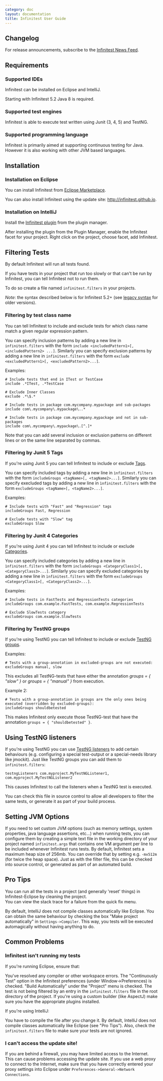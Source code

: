 ```yaml
---
category: doc
layout: documentation
title: Infinitest User Guide
---
```



## Changelog
For release announcements, subscribe to the [Infinitest News Feed](http://infinitest.github.com/rss.xml).

## Requirements

### Supported IDEs

Infinitest can be installed on Eclipse and IntelliJ.

Starting with Infinitest 5.2 Java 8 is required. 

### Supported test engines

Infinitest is able to execute test written using Junit (3, 4, 5) and TestNG.

### Supported programming language

Infinitest is primarily aimed at supporting continuous testing for Java.
However it is also working with other JVM based languages.

## Installation

### Installation on Eclipse 

You can install Infinitest from [Eclipse Marketplace](https://marketplace.eclipse.org/content/infinitest).

You can also install Infinitest using the update site: http://infinitest.github.io.

### Installation on IntelliJ

Install the [Infinitest plugin](https://plugins.jetbrains.com/plugin/3146-infinitest) from the plugin manager.

After installing the plugin from the Plugin Manager, enable the Infinitest facet for your project. 
Right click on the project, choose facet, add Infinitest.


## Filtering Tests

By default Infinitest will run all tests found.

If you have tests in your project that run too slowly or that can't be run by Infinitest, you can tell Infinitest not to run them.
 
To do so create a file named `infinitest.filters` in your projects.

*Note*: the syntax described below is for Infinitest 5.2+ (see [legacy syntax](legacy_infinitest_filters_syntax.html) for older versions).

### Filtering by test class name

You can tell Infinitest to include and exclude tests for which class name match a given regular expression pattern.

You can specify inclusion patterns by adding a new line in `infinitest.filters` with the form `include <includedPattern1>[, <includedPattern2> ...]`.
Similarly you can specify exclusion patterns by adding a new line in `infinitest.filters` with the form `exclude <excludedPattern1>[, <excludedPattern2>...]`.

Examples:

    # Include tests that end in ITest or TestCase
    include .*ITest, .*TestCase
    
    # Exclude Inner Classes
    exclude .*\$.*
    
    # Include tests in package com.mycompany.mypackage and sub-packages
    include com\.mycompany\.mypackage\..*
    
    # Include tests in package com.mycompany.mypackage and not in sub-packages
    include com\.mycompany\.mypackage\.[^.]*
    
Note that you can add several inclusion or exclusion patterns on different lines or on the same line separated by commas.

      
### Filtering by Junit 5 Tags

If you're using Junit 5 you can tell Infinitest to include or exclude [Tags](https://junit.org/junit5/docs/current/user-guide/#writing-tests-tagging-and-filtering).

You can specify included tags by adding a new line in `ìnfinitest.filters` with the form `includeGroups <tagName>[, <tagName2>...]`.
Similarly you can specify execluded tags by adding a new line in `ìnfinitest.filters` with the form `excludeGroups <tagName>[, <tagName2>...]`.

Examples:

    # Include tests with "Fast" and "Regression" tags
    includeGroups Fast, Regression
    
    # Exclude tests with "Slow" tag
    excludeGroups Slow


### Filtering by Junit 4 Categories

If you're using Junit 4 you can tell Infinitest to include or exclude [Categories](https://github.com/junit-team/junit4/wiki/categories).

You can specify included categories by adding a new line in `ìnfinitest.filters` with the form `includeGroups <CategoryClass1>[, <CategoryClass3>...]`.
Similarly you can specify excluded categories by adding a new line in `ìnfinitest.filters` with the form `excludeGroups <CategoryClass1>[, <CategoryClass2>...]`.

Examples:

    # Include tests in FastTests and RegressionTests categories
    includeGroups com.example.FastTests, com.example.RegressionTests
    
    # Exclude SlowTests category
    excludeGroups com.example.SlowTests


### Filtering by TestNG groups

If you're using TestNG you can tell Infinitest to include or exclude [TestNG groups](http://testng.org/doc/documentation-main.html#test-groups).

Examples:

    # Tests with a group-annotation in excluded-groups are not executed:
    excludeGroups manual, slow

This excludes all TestNG-tests that have either the annotation *groups = { "slow" }* or *groups = { "manual" }* from execution.

Example 2:

    # Tests with a group-annotation in groups are the only ones being executed (overridden by excluded-groups):
    includeGroups shouldbetested

This makes Infinitest only execute those TestNG-test that have the annotation `groups = { "shouldbetested" }`.

## Using TestNG listeners

If you're using TestNG you can use [TestNG listeners](http://testng.org/doc/documentation-main.html#testng-listeners) to add certain behaviours (e.g. configuring a special test-output or a special-needs library like jmockit). Just like TestNG groups you can add them to `infinitest.filters`:

    testngListeners com.myproject.MyTestNGListener1, com.myproject.MyTestNGListener2

This causes Infinitest to call the listeners when a TestNG test is executed.

You can check this file in source control to allow all developers to filter the same tests, or generate it as part of your build process.

## Setting JVM Options

If you need to set custom JVM options (such as memory settings, system properties, java language assertions, etc...) when running tests, you can configure them by creating a simple text file in the working directory of your project named `infinitest.args` that contains one VM argument per line to be included whenever Infinitest runs tests. By default, Infinitest sets a maximum heap size of 256mb. You can override that by setting e.g. ``-mx512m`` (for twice the heap space). Just as with the filter file, this can be checked into source control, or generated as part of an automated build.

## Pro Tips

You can run all the tests in a project (and generally 'reset' things) in Infinitest-Eclipse by cleaning the project.  
You can view the stack trace for a failure from the quick fix menu.

By default, IntelliJ does not compile classes automatically like Eclipse. You can obtain the same behaviour by checking the box "Make project automatically" in `Settings->Compiler`. This way, you tests will be executed automagically without having anything to do.

## Common Problems

### Infinitest isn't running my tests

If you're running Eclipse, ensure that:

You've resolved any compiler or other workspace errors.
The "Continuously Test" option in the Infinitest preferences (under Window->Preferences) is checked.
"Build Automatically" under the "Project" menu is checked.
The test is not being filtered by an entry in the `infinitest.filters` file in the root directory of the project.
If you're using a custom builder (like AspectJ) make sure you have the appropriate plugins installed.

If you're using IntelliJ:

You have to compile the file after you change it. By default, IntelliJ does not compile classes automatically like Eclipse (see "Pro Tips"). Also, check the `infinitest.filters` file to make sure your tests are not ignored.

### I can't access the update site!

If you are behind a firewall, you may have limited access to the Internet. This can cause problems accessing the update site. If you use a web proxy to connect to the Internet, make sure that you have correctly entered your proxy settings into Eclipse under `Preferences->General->Network Connections`.
